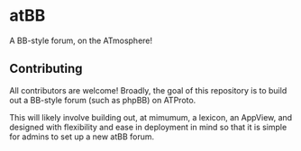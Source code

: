 # atBB

A BB-style forum, on the ATmosphere!

## Contributing

All contributors are welcome! Broadly, the goal of this repository is to build out a
BB-style forum (such as phpBB) on ATProto.

This will likely involve building out, at mimumum,
a lexicon, an AppView, and designed with flexibility and ease in deployment in mind so that it is
simple for admins to set up a new atBB forum.
